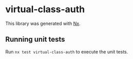 # virtual-class-auth

This library was generated with [Nx](https://nx.dev).

## Running unit tests

Run `nx test virtual-class-auth` to execute the unit tests.
